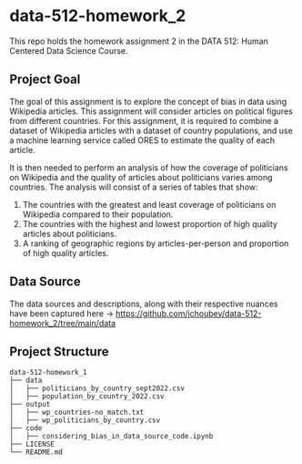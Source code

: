 # data-512-homework_2
This repo holds the homework assignment 2 in the DATA 512: Human Centered Data Science Course.

## Project Goal
The goal of this assignment is to explore the concept of bias in data using Wikipedia articles. This assignment will consider articles on political figures from different countries. For this assignment, it is required to combine a dataset of Wikipedia articles with a dataset of country populations, and use a machine learning service called ORES to estimate the quality of each article.

It is then needed to perform an analysis of how the coverage of politicians on Wikipedia and the quality of articles about politicians varies among countries. The analysis will consist of a series of tables that show:
1.	The countries with the greatest and least coverage of politicians on Wikipedia compared to their population.
2.	The countries with the highest and lowest proportion of high quality articles about politicians.
3.	A ranking of geographic regions by articles-per-person and proportion of high quality articles.

## Data Source
The data sources and descriptions, along with their respective nuances have been captured here -> https://github.com/jchoubey/data-512-homework_2/tree/main/data

## Project Structure

``` 
data-512-homework_1
├── data
│   ├── politicians_by_country_sept2022.csv
│   ├── population_by_country_2022.csv
├── output
│   ├── wp_countries-no_match.txt
│   ├── wp_politicians_by_country.csv
├── code
│   ├── considering_bias_in_data_source_code.ipynb
├── LICENSE
└── README.md
```


